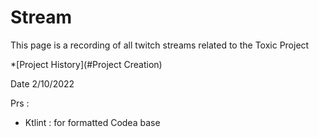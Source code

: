 # Stream 

This page is a recording of all twitch streams related to the Toxic Project 

*[Project History](#Project Creation)

Date 2/10/2022

Prs : 
*  Ktlint : for formatted Codea base 